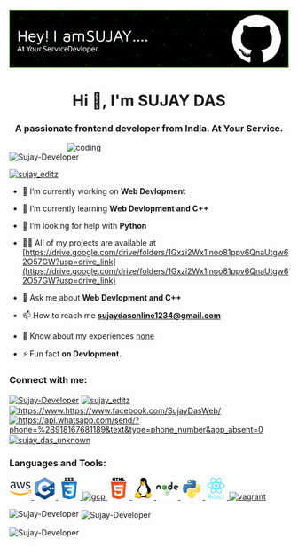 ![logo](https://github.com/Sujay-Developer/Sujay-Developer/blob/main/Github%20Header%20Upper%20Image.png)
<h1 align="center">Hi 👋, I'm SUJAY DAS</h1>
<h3 align="center">A passionate frontend developer from India. At Your Service.</h3>

<img align="right" alt="coding" width="400" src="https://user-images.githubusercontent.com/55389276/140866485-8fb1c876-9a8f-4d6a-98dc-08c4981eaf70.gif">

<p align="left"> <img src="https://komarev.com/ghpvc/?username=Sujay-Developer&label=Profile%20views&color=0e75b6&style=flat" alt="Sujay-Developer" /> </p>

<p align="left"> <a href="https://twitter.com/sujay_editz" target="blank"><img src="https://img.shields.io/twitter/follow/sujay_editz?logo=twitter&style=for-the-badge" alt="sujay_editz" /></a> </p>

- 🔭 I’m currently working on **Web Devlopment**

- 🌱 I’m currently learning **Web Devlopment and C++**

- 🤝 I’m looking for help with **Python**

- 👨‍💻 All of my projects are available at [https://drive.google.com/drive/folders/1Gxzi2Wx1Inoo81ppv6QnaUtgw62O57GW?usp=drive_link](https://drive.google.com/drive/folders/1Gxzi2Wx1Inoo81ppv6QnaUtgw62O57GW?usp=drive_link)

- 💬 Ask me about **Web Devlopment and C++**

- 📫 How to reach me **sujaydasonline1234@gmail.com**

- 📄 Know about my experiences [none](none)

- ⚡ Fun fact **on Devlopment.**

<h3 align="left">Connect with me:</h3>
<p align="left">
<a href="https://codepen.io/Sujay-Developer" target="blank"><img align="center" src="https://raw.githubusercontent.com/rahuldkjain/github-profile-readme-generator/master/src/images/icons/Social/codepen.svg" alt="Sujay-Developer" height="30" width="40" /></a>
<a href="https://twitter.com/sujay_editz" target="blank"><img align="center" src="https://raw.githubusercontent.com/rahuldkjain/github-profile-readme-generator/master/src/images/icons/Social/twitter.svg" alt="sujay_editz" height="30" width="40" /></a>
<a href="https://fb.com/https://www.https://www.facebook.com/SujayDasWeb/" target="blank"><img align="center" src="https://raw.githubusercontent.com/rahuldkjain/github-profile-readme-generator/master/src/images/icons/Social/facebook.svg" alt="https://www.https://www.facebook.com/SujayDasWeb/" height="30" width="40" /></a>
  <a href="https://api.whatsapp.com/send/?phone=%2B918167681189&text&type=phone_number&app_absent=0" target="blank"><img align="center" src="https://upload.wikimedia.org/wikipedia/commons/6/6b/WhatsApp.svg" alt="https://api.whatsapp.com/send/?phone=%2B918167681189&text&type=phone_number&app_absent=0" height="30" width="40" /></a>
<a href="https://instagram.com/sujay_das_unknown" target="blank"><img align="center" src="https://raw.githubusercontent.com/rahuldkjain/github-profile-readme-generator/master/src/images/icons/Social/instagram.svg" alt="sujay_das_unknown" height="30" width="40" /></a>
</p>

<h3 align="left">Languages and Tools:</h3>
<p align="left"> <a href="https://aws.amazon.com" target="_blank" rel="noreferrer"> <img src="https://raw.githubusercontent.com/devicons/devicon/master/icons/amazonwebservices/amazonwebservices-original-wordmark.svg" alt="aws" width="40" height="40"/> </a> <a href="https://www.w3schools.com/cpp/" target="_blank" rel="noreferrer"> <img src="https://raw.githubusercontent.com/devicons/devicon/master/icons/cplusplus/cplusplus-original.svg" alt="cplusplus" width="40" height="40"/> </a> <a href="https://www.w3schools.com/css/" target="_blank" rel="noreferrer"> <img src="https://raw.githubusercontent.com/devicons/devicon/master/icons/css3/css3-original-wordmark.svg" alt="css3" width="40" height="40"/> </a> <a href="https://cloud.google.com" target="_blank" rel="noreferrer"> <img src="https://www.vectorlogo.zone/logos/google_cloud/google_cloud-icon.svg" alt="gcp" width="40" height="40"/> </a> <a href="https://www.w3.org/html/" target="_blank" rel="noreferrer"> <img src="https://raw.githubusercontent.com/devicons/devicon/master/icons/html5/html5-original-wordmark.svg" alt="html5" width="40" height="40"/> </a> <a href="https://www.linux.org/" target="_blank" rel="noreferrer"> <img src="https://raw.githubusercontent.com/devicons/devicon/master/icons/linux/linux-original.svg" alt="linux" width="40" height="40"/> </a> <a href="https://nodejs.org" target="_blank" rel="noreferrer"> <img src="https://raw.githubusercontent.com/devicons/devicon/master/icons/nodejs/nodejs-original-wordmark.svg" alt="nodejs" width="40" height="40"/> </a> <a href="https://www.python.org" target="_blank" rel="noreferrer"> <img src="https://raw.githubusercontent.com/devicons/devicon/master/icons/python/python-original.svg" alt="python" width="40" height="40"/> </a> <a href="https://reactjs.org/" target="_blank" rel="noreferrer"> <img src="https://raw.githubusercontent.com/devicons/devicon/master/icons/react/react-original-wordmark.svg" alt="react" width="40" height="40"/> </a> <a href="https://www.vagrantup.com/" target="_blank" rel="noreferrer"> <img src="https://www.vectorlogo.zone/logos/vagrantup/vagrantup-icon.svg" alt="vagrant" width="40" height="40"/> </a> </p>

<p><img align="left" src="https://github-readme-stats.vercel.app/api/top-langs?username=Sujay-Developer&show_icons=true&locale=en&layout=compact" alt="Sujay-Developer" /></p>

<p>&nbsp;<img align="center" src="https://github-readme-stats.vercel.app/api?username=Sujay-Developer&show_icons=true&locale=en" alt="Sujay-Developer" /></p>

<p><img align="center" src="https://github-readme-streak-stats.herokuapp.com/?user=Sujay-Developer&" alt="Sujay-Developer" /></p>
